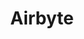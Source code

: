 ---
blog: https://airbyte.io/blog
codehost: https://github.com/https://github.com/airbytehq/airbyte
facebook: https://facebook.com/AirbyteHQ
linkedin: https://linkedin.com/company/airbytehq
logohandle: airbyteio
sort: airbyte
title: Airbyte
twitter: https://x.com/airbytehq
website: https://airbyte.io/
---